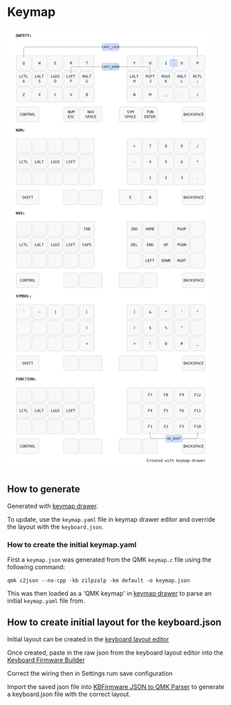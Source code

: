 # Keymap

![Keymao](keymap.png)

## How to generate

Generated with [keymap drawer](https://keymap-drawer.streamlit.app/).

To update, use the `keymap.yaml` file in keymap drawer editor and override the layout with the `keyboard.json`.

### How to create the initial keymap.yaml

First a `keymap.json` was generated from the QMK `keymap.c` file using the following command:

    qmk c2json --no-cpp -kb zilpzalp -km default -o keymap.json

This was then loaded as a 'QMK keymap' in [keymap drawer](https://keymap-drawer.streamlit.app/) to parse an initial `keymap.yaml` file from.

## How to create initial layout for the keyboard.json

Initial layout can be created in the [keyboard layout editor](https://www.keyboard-layout-editor.com/)

Once created, paste in the raw json from the keyboard layout editor into the [Keyboard Firmware Builder](https://kbfirmware.com/)

Correct the wiring then in Settings rum save configuration

Import the saved json file into [KBFirmware JSON to QMK Parser](https://noroadsleft.github.io/kbf_qmk_converter/) to generate a keyboard.json file with the correct layout.




